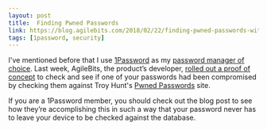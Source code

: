 ```yaml
---
layout: post
title:  Finding Pwned Passwords
link: https://blog.agilebits.com/2018/02/22/finding-pwned-passwords-with-1password/
tags: [1password, security]
---
```


I've mentioned before that I use [1Password](https://1password.com) as my [password manager of choice](http://mattfarrow.org/2017/07/25/where-i-keep-my-stuff/).  Last week, AgileBits, the product’s developer, [rolled out a proof of concept](https://blog.agilebits.com/2018/02/22/finding-pwned-passwords-with-1password/) to check and see if one of your passwords had been compromised by checking them against Troy Hunt's [Pwned Passwords](https://www.troyhunt.com/ive-just-launched-pwned-passwords-version-2/) site. 

If you are a 1Password member, you should check out the blog post to see how they’re accomplishing this in such a way that your password never has to leave your device to be checked against the database.